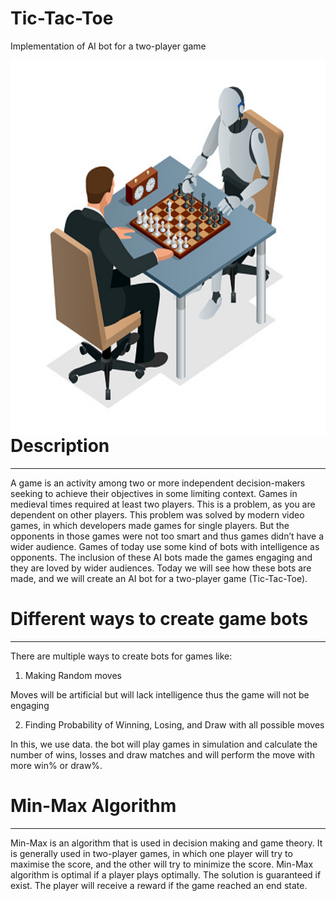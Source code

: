 # Tic-Tac-Toe
Implementation of AI bot for a two-player game 

<img align="left" alt="Visual Studio Code" width="820px" height="600px" src="https://github.com/harshithvh/Tic-Tac-Toe/blob/main/images/img-1.jpg" />

# Description

---

A game is an activity among two or more independent decision-makers seeking to achieve their objectives in some limiting context. Games in medieval times required at least two players. This is a problem, as you are dependent on other players. This problem was solved by modern video games, in which developers made games for single players. But the opponents in those games were not too smart and thus games didn’t have a wider audience. Games of today use some kind of bots with intelligence as opponents. The inclusion of these AI bots made the games engaging and they are loved by wider audiences. Today we will see how these bots are made, and we will create an AI bot for a two-player game (Tic-Tac-Toe).

# Different ways to create game bots

---

There are multiple ways to create bots for games like:

1. Making Random moves

Moves will be artificial but will lack intelligence thus the game will not be engaging

2. Finding Probability of Winning, Losing, and Draw with all possible moves

In this, we use data. the bot will play games in simulation and calculate the number of wins, losses and draw matches and will perform the move with more win% or draw%.

# Min-Max Algorithm

---

Min-Max is an algorithm that is used in decision making and game theory.
It is generally used in two-player games, in which one player will try to maximise the score, and the other will try to minimize the score.
Min-Max algorithm is optimal if a player plays optimally. The solution is guaranteed if exist. 
The player will receive a reward if the game reached an end state. 
